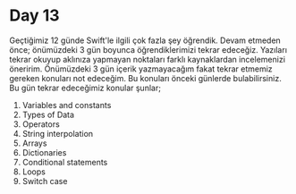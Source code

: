 # Day 13

Geçtiğimiz 12 günde Swift'le ilgili çok fazla şey öğrendik. Devam etmeden önce; önümüzdeki 3 gün boyunca öğrendiklerimizi tekrar edeceğiz. Yazıları tekrar okuyup aklınıza yapmayan noktaları farklı kaynaklardan incelemenizi öneririm. Önümüzdeki 3 gün içerik yazmayacağım fakat tekrar etmemiz gereken konuları not edeceğim. Bu konuları önceki günlerde bulabilirsiniz.
Bu gün tekrar edeceğimiz konular şunlar;
1. Variables and constants
2. Types of Data
3. Operators
4. String interpolation
5. Arrays
6. Dictionaries
7. Conditional statements
8. Loops
9. Switch case
